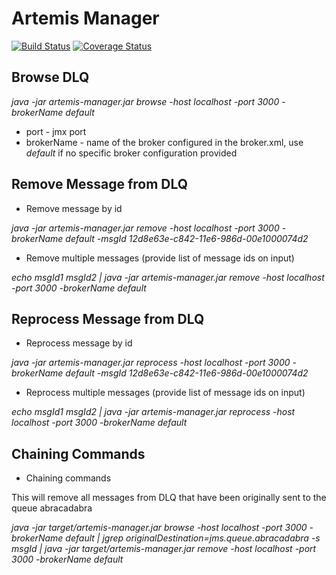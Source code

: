 # Artemis Manager

[![Build Status](https://travis-ci.org/CJSCommonPlatform/artemis-manager.svg?branch=master)](https://travis-ci.org/CJSCommonPlatform/artemis-manager) [![Coverage Status](https://coveralls.io/repos/github/CJSCommonPlatform/artemis-manager/badge.svg?branch=master)](https://coveralls.io/github/CJSCommonPlatform/artemis-manager?branch=master)


## Browse DLQ

_java -jar artemis-manager.jar browse -host localhost -port 3000 -brokerName default_

* port - jmx port
* brokerName - name of the broker configured in the broker.xml, use _default_ if no specific broker configuration provided

## Remove Message from DLQ

* Remove message by id

_java -jar artemis-manager.jar remove -host localhost -port 3000 -brokerName default -msgId 12d8e63e-c842-11e6-986d-00e1000074d2_

* Remove multiple messages (provide list of message ids on input)

_echo msgId1 msgId2 | java -jar artemis-manager.jar remove -host localhost -port 3000 -brokerName default_

## Reprocess Message from DLQ

* Reprocess message by id

_java -jar artemis-manager.jar reprocess -host localhost -port 3000 -brokerName default -msgId 12d8e63e-c842-11e6-986d-00e1000074d2_

* Reprocess multiple messages (provide list of message ids on input)

_echo msgId1 msgId2 | java -jar artemis-manager.jar reprocess -host localhost -port 3000 -brokerName default_

## Chaining Commands

* Chaining commands

This will remove all messages from DLQ that have been originally sent to the queue abracadabra

_java -jar target/artemis-manager.jar browse -host localhost -port 3000 -brokerName default | jgrep originalDestination=jms.queue.abracadabra -s msgId | java -jar target/artemis-manager.jar remove -host localhost -port 3000 -brokerName default_
